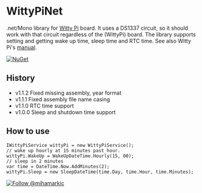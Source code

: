 # WittyPiNet
.net/Mono library for [Witty Pi](http://www.uugear.com/witty-pi-realtime-clock-power-management-for-raspberry-pi/) board.
It uses a DS1337 circuit, so it should work with that circuit regardless of the (WittyPi) board.
The library supports setting and getting wake up time, sleep time and RTC time.
See also Witty Pi's [manual](http://www.uugear.com/doc/WittyPi_UserManual.pdf).

[![NuGet](https://img.shields.io/nuget/v/WittyPiNet.svg)](https://www.nuget.org/packages/WittyPiNet)

## History

- v1.1.2 Fixed missing assembly, year format
- v1.1.1 Fixed assembly file name casing
- v1.1.0 RTC time support
- v1.0.0 Sleep and shutdown time support

## How to use
```
IWittyPiService wittyPi = new WittyPiService();
// wake up hourly at 15 minutes past hour.
wittyPi.WakeUp = WakeUpDateTime.Hourly(15, 00);
// sleep in 2 minutes
var time = DateTime.Now.AddMinutes(2);
wittyPi.Sleep = new SleepDateTime(time.Day, time.Hour, time.Minutes);
```

[![Follow @mihamarkic](https://img.shields.io/badge/Twitter-Follow%20%40mihamarkic-blue.svg)](https://twitter.com/intent/follow?screen_name=mihamarkic)